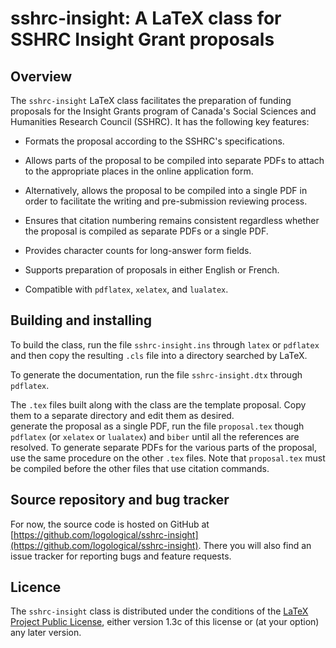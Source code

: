 # sshrc-insight: A LaTeX class for SSHRC Insight Grant proposals

## Overview

The `sshrc-insight` LaTeX class facilitates the preparation of funding
proposals for the Insight Grants program of Canada's Social Sciences
and Humanities Research Council (SSHRC).  It has the following key
features:

* Formats the proposal according to the SSHRC's specifications.

* Allows parts of the proposal to be compiled into separate PDFs to
attach to the appropriate places in the online application form.

* Alternatively, allows the proposal to be compiled into a single PDF
in order to facilitate the writing and pre-submission reviewing
process.

* Ensures that citation numbering remains consistent regardless
whether the proposal is compiled as separate PDFs or a single PDF.

* Provides character counts for long-answer form fields.

* Supports preparation of proposals in either English or French.

* Compatible with `pdflatex`, `xelatex`, and `lualatex`.

## Building and installing

To build the class, run the file `sshrc-insight.ins` through `latex`
or `pdflatex` and then copy the resulting `.cls` file into a directory
searched by LaTeX.

To generate the documentation, run the file `sshrc-insight.dtx`
through `pdflatex`.

The `.tex` files built along with the class are the template proposal.
Copy them to a separate directory and edit them as desired.  
generate the proposal as a single PDF, run the file `proposal.tex`
though `pdflatex` (or `xelatex` or `lualatex`) and `biber` until all
the references are resolved.  To generate separate PDFs for the
various parts of the proposal, use the same procedure on the other
`.tex` files.  Note that `proposal.tex` must be compiled before the
other files that use citation commands.

## Source repository and bug tracker

For now, the source code is hosted on GitHub at
[https://github.com/logological/sshrc-insight](https://github.com/logological/sshrc-insight).
There you will also find an issue tracker for reporting bugs and
feature requests.

## Licence

The `sshrc-insight` class is distributed under the conditions of the
[LaTeX Project Public
License](https://www.latex-project.org/lppl.txt), either version 1.3c
of this license or (at your option) any later version.
